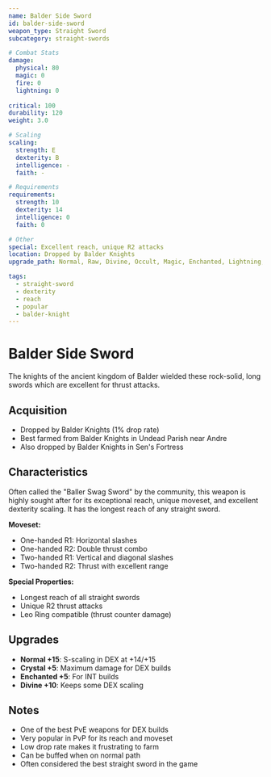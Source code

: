 ```yaml
---
name: Balder Side Sword
id: balder-side-sword
weapon_type: Straight Sword
subcategory: straight-swords

# Combat Stats
damage:
  physical: 80
  magic: 0
  fire: 0
  lightning: 0
  
critical: 100
durability: 120
weight: 3.0

# Scaling
scaling:
  strength: E
  dexterity: B
  intelligence: -
  faith: -

# Requirements
requirements:
  strength: 10
  dexterity: 14
  intelligence: 0
  faith: 0

# Other
special: Excellent reach, unique R2 attacks
location: Dropped by Balder Knights
upgrade_path: Normal, Raw, Divine, Occult, Magic, Enchanted, Lightning, Crystal, Fire, Chaos

tags:
  - straight-sword
  - dexterity
  - reach
  - popular
  - balder-knight
---
```


# Balder Side Sword

The knights of the ancient kingdom of Balder wielded these rock-solid, long swords which are excellent for thrust attacks.

## Acquisition
- Dropped by Balder Knights (1% drop rate)
- Best farmed from Balder Knights in Undead Parish near Andre
- Also dropped by Balder Knights in Sen's Fortress

## Characteristics
Often called the "Baller Swag Sword" by the community, this weapon is highly sought after for its exceptional reach, unique moveset, and excellent dexterity scaling. It has the longest reach of any straight sword.

**Moveset:**
- One-handed R1: Horizontal slashes
- One-handed R2: Double thrust combo
- Two-handed R1: Vertical and diagonal slashes
- Two-handed R2: Thrust with excellent range

**Special Properties:**
- Longest reach of all straight swords
- Unique R2 thrust attacks
- Leo Ring compatible (thrust counter damage)

## Upgrades
- **Normal +15**: S-scaling in DEX at +14/+15
- **Crystal +5**: Maximum damage for DEX builds
- **Enchanted +5**: For INT builds
- **Divine +10**: Keeps some DEX scaling

## Notes
- One of the best PvE weapons for DEX builds
- Very popular in PvP for its reach and moveset
- Low drop rate makes it frustrating to farm
- Can be buffed when on normal path
- Often considered the best straight sword in the game